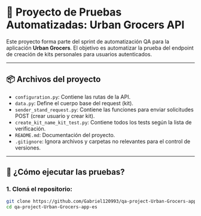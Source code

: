 # 🧪 Proyecto de Pruebas Automatizadas: Urban Grocers API

Este proyecto forma parte del sprint de automatización QA para la aplicación **Urban Grocers**. El objetivo es automatizar la prueba del endpoint de creación de kits personales para usuarios autenticados.

---

## 📦 Archivos del proyecto

- `configuration.py`: Contiene las rutas de la API.
- `data.py`: Define el cuerpo base del request (kit).
- `sender_stand_request.py`: Contiene las funciones para enviar solicitudes POST (crear usuario y crear kit).
- `create_kit_name_kit_test.py`: Contiene todos los tests según la lista de verificación.
- `README.md`: Documentación del proyecto.
- `.gitignore`: Ignora archivos y carpetas no relevantes para el control de versiones.

---

## 🚀 ¿Cómo ejecutar las pruebas?

### 1. Cloná el repositorio:
```bash
git clone https://github.com/Gabriel120993/qa-project-Urban-Grocers-app-es.git
cd qa-project-Urban-Grocers-app-es

